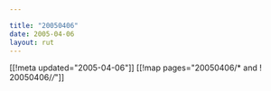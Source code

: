 ```yaml
---

title: "20050406"
date: 2005-04-06
layout: rut
---
```


[[!meta updated="2005-04-06"]]
[[!map pages="20050406/* and ! 20050406/*/*"]]
